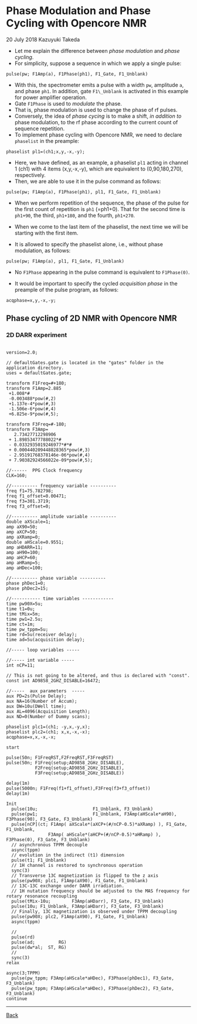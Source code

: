 # Phase Modulation and Phase Cycling with Opencore NMR
20 July 2018 Kazuyuki Takeda

 - Let me explain the difference between _phase modulation_ and _phase cycling_.
 - For simplicity, suppose a sequence in which we apply a single pulse:

```
pulse(pw; F1Amp(a), F1Phase(ph1), F1_Gate, F1_Unblank)
```

 - With this, the spectrometer emits a pulse with a width `pw`, amplitude `a`, and phase `ph1`. In addition, gate `F1\_Unblank` is activated in this example for power amplifier operation.
 - Gate `F1Phase` is used to _modulate_ the phase.
 - That is, phase modulation is used to change the phase of rf pulses.
 - Conversely, the idea of _phase cycing_ is to make a shift, _in addition to_ phase modulation, to the rf phase according to the current count of sequence repetition.
 - To implement phase cycling with Opencore NMR, we need to declare `phaselist` in the preample:

```
phaselist pl1=(ch1;x,y,-x,-y);
```

 - Here, we have defined, as an example, a phaselist `pl1` acting in channel 1 (ch1) with 4 items (x,y,-x,-y), which are equivalent to (0,90,180,270), respectively.
 - Then, we are able to use it in the pulse command as follows:

```
pulse(pw; F1Amp(a), F1Phase(ph1), pl1, F1_Gate, F1_Unblank)
```

  - When we perform repetition of the sequence, the phase of the pulse for the first count of repetition is `ph1` (=ph1+0). That for the second time is `ph1+90`, the third, `ph1+180`, and the fourth, `ph1+270`.
  - When we come to the last item of the phaselist, the next time we will be starting with the first item.

  - It is allowed to specify the phaselist alone, i.e., without phase modulation, as follows:

```
pulse(pw; F1Amp(a), pl1, F1_Gate, F1_Unblank)
```

 - No `F1Phase` appearing in the pulse command is equivalent to `F1Phase(0)`.

 - It would be important to specify the cycled _acquisition phase_ in the preample of the pulse program, as follows:
```
acqphase=x,y,-x,-y;
```

## Phase cycling of 2D NMR with Opencore NMR
### 2D DARR experiment

```

version=2.0;

// defaultGates.gate is located in the "gates" folder in the application directory.
uses = defaultGates.gate;

transform F1Freq=#+180;
transform F1Amp=2.885
 +1.008*#
 -0.003488*pow(#,2)
 +1.137e-4*pow(#,3)
 -1.506e-6*pow(#,4)
 +6.825e-9*pow(#,5);

transform F3Freq=#-180;
transform F3Amp=
   2.73427712298906
 + 1.89853477788022*#
 - 0.0332935019246977*#*#
 + 0.000440209448828365*pow(#,3)
 - 2.95191768378146e-06*pow(#,4)
 + 7.90382924566022e-09*pow(#,5);

//------  PPG Clock frequency
CLK=160;

//---------- frequency variable ----------
freq f1=75.782798;
freq f1_offset=0.00471;
freq f3=301.3719;
freq f3_offset=0;

//---------- amplitude variable ----------
double aXScale=1;
amp aX90=50;
amp aXCP=50;
amp aXRamp=0;
double aHScale=0.9551;
amp aHDARR=11;
amp aH90=100;
amp aHCP=60;
amp aHRamp=5;
amp aHDec=100;

//---------- phase variable ----------
phase phDec1=0;
phase phDec2=15;

//----------- time variables ------------
time pw90X=5u;
time t1=0u;
time tMix=5m;
time pw1=2.5u;
time ct=1m;
time pw_tppm=5u;
time rd=5u(receiver delay);
time ad=5u(acquisition delay);

//----- loop variables -----

//----- int variable -----
int nCP=11;

// This is not going to be altered, and thus is declared with "const".
const int AD9858_2GHZ_DISABLE=16472;

//-----  aux parameters  -----
aux PD=2s(Pulse Delay);
aux NA=16(Number of Accum);
aux DW=10u(DWell time);
aux AL=4096(Acquisition Length);
aux ND=0(Number of Dummy scans);

phaselist plc1=(ch1; -y,x,-y,x);
phaselist plc2=(ch1; x,x,-x,-x);
acqphase=x,x,-x,-x;

start

pulse(50n; F1FreqRST,F2FreqRST,F3FreqRST)
pulse(50n; F1Freq(setup;AD9858_2GHz_DISABLE),
           F2Freq(setup;AD9858_2GHz_DISABLE),
           F3Freq(setup;AD9858_2GHz_DISABLE))

delay(1m)
pulse(5000n; F1Freq(f1+f1_offset),F3Freq(f3+f3_offset))
delay(1m)

Init
  pulse(10u;                     F1_Unblank, F3_Unblank)
  pulse(pw1;                     F1_Unblank, F3Amp(aHScale*aH90), F3Phase(90), F3_Gate, F3_Unblank)
  pulse[nCP](ct; F1Amp( aXScale*(aXCP+(#/nCP-0.5)*aXRamp) ), F1_Gate, F1_Unblank,
                F3Amp( aHScale*(aHCP+(#/nCP-0.5)*aHRamp) ), F3Phase(0), F3_Gate, F3_Unblank)
  // asynchronous TPPM decouple
  async(tppm)
  // evolution in the indirect (t1) dimension
  pulse(t1; F1_Unblank)
  // 1H channel is restored to synchronous operation
  sync(3)
  // Transverse 13C magnetization is flipped to the z axis
  pulse(pw90X; plc1, F1Amp(aX90), F1_Gate, F1_Unblank)
  // 13C-13C exchange under DARR irradiation.
  // 1H nutation frequency should be adjusted to the MAS frequency for rotary resonance recoupling
  pulse(tMix-10u;        F3Amp(aHDarr), F3_Gate, F3_Unblank)
  pulse(10u; F1_Unblank, F3Amp(aHDarr), F3_Gate, F3_Unblank)
  // Finally, 13C magnetization is observed under TPPM decoupling
  pulse(pw90X; plc2, F1Amp(aX90), F1_Gate, F1_Unblank)
  async(tppm)

  //
  pulse(rd)
  pulse(ad;         RG)
  pulse(dw*al;  ST, RG)
  //
  sync(3)
relax

async(3;TPPM)
  pulse(pw_tppm; F3Amp(aHScale*aHDec), F3Phase(phDec1), F3_Gate, F3_Unblank)
  pulse(pw_tppm; F3Amp(aHScale*aHDec), F3Phase(phDec2), F3_Gate, F3_Unblank)
continue

```

- - -
[Back](../index.md)
